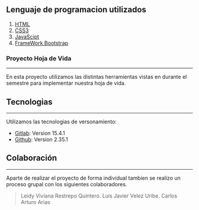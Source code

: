 ## Lenguaje de programacion utilizados
1. [HTML](#HTML)
2. [CSS3](#CSS)
3. [JavaScipt](#JavaScipt)
4. [FrameWork Bootstrap](#collaboration)

### Proyecto Hoja de Vida
***
En esta proyecto utilizamos las distintas herramientas vistas en durante el semestre para implementar nuestra hoja de vida. 

## Tecnologias
***
Utilizamos las tecnologias de versonamiento:
* [Gitlab](https://https://gitlab.com/): Version 15.4.1
* [Github](https://github.com/LuisJavierVelez): Version 2.35.1

## Colaboración
***
Aparte de realizar el proyecto de forma individual tambien se realizo un proceso grupal con los siguientes colaboradores.
> Leidy Viviana Restrepo Quintero. 
> Luis Javier Velez Uribe.
> Carlos Arturo Arias
